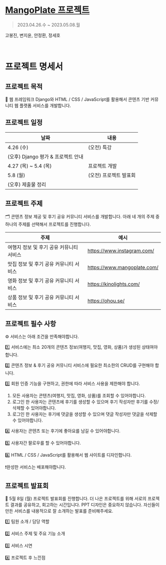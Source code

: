 # [MangoPlate 프로젝트](https://www.notion.so/hg-edu/X-9-38cab873df3042378f6db15cabd13af5?pvs=4)
> 2023.04.26.수 ~ 2023.05.08.월

고봉진, 변지윤, 안정환, 정세호

<br>

# 프로젝트 명세서

## 프로젝트 목적

<aside>
🎯 웹 프레임워크 Django와 HTML / CSS / JavaScript를 활용해서 콘텐츠 기반 커뮤니티 웹 플랫폼 서비스를 개발합니다.

</aside>

## 프로젝트 일정

| 날짜 | 내용 |
| --- | --- |
| 4.26 (수) | (오전) 특강 
(오후) Django 평가 & 프로젝트 안내 |
| 4.27 (목) ~ 5.4 (목) | 프로젝트 개발 |
| 5.8 (월) | (오전) 프로젝트 발표회
(오후) 제출물 정리 |

## 프로젝트 주제

<aside>
🗂️ 콘텐츠 정보 제공 및 후기 공유 커뮤니티 서비스를 개발합니다.
아래 네 개의 주제 중 하나의 주제를 선택해서 프로젝트를 진행합니다.

</aside>

| 주제 | 예시 |
| --- | --- |
| 여행지 정보 및 후기 공유 커뮤니티 서비스  | https://www.instagram.com/ |
| 맛집 정보 및 후기 공유 커뮤니티 서비스 | https://www.mangoplate.com/ |
| 영화 정보 및 후기 공유 커뮤니티 서비스 | https://kinolights.com/ |
| 상품 정보 및 후기 공유 커뮤니티 서비스 | https://ohou.se/ |

## 프로젝트 필수 사항

<aside>
⚙️ 서비스는 아래 조건을 만족해야합니다.

</aside>

1️⃣ 서비스에는 최소 20개의 콘텐츠 정보(여행지, 맛집, 영화, 상품)가 생성된 상태여야 합니다.

2️⃣ 콘텐츠 정보 & 후기 공유 커뮤니티 서비스에 필요한 최소한의 CRUD를 구현해야 합니다.

3️⃣ 회원 인증 기능을 구현하고, 권한에 따라 서비스 사용을 제한해야 합니다.

1. 모든 사용자는 콘텐츠(여행지, 맛집, 영화, 상품)를 조회할 수 있어야합니다.
2. 로그인 한 사용자는 콘텐츠에 후기를 생성할 수 있으며 후기 작성자만 후기를 수정/삭제할 수 있어야합니다.
3. 로그인 한 사용자는 후기에 댓글을 생성할 수 있으며 댓글 작성자만 댓글을 삭제할 수 있어야합니다.

4️⃣ 사용자는 콘텐츠 또는 후기에 좋아요를 남길 수 있어야합니다.

5️⃣ 사용자간 팔로우를 할 수 있어야합니다.

6️⃣ HTML / CSS / JavaScript를 활용해서 웹 사이트를 디자인합니다.

❗완성한 서비스는 배포해야합니다.

## 프로젝트 발표회

<aside>
📢 5월 8일 (월) 프로젝트 발표회를 진행합니다.
더 나은 프로젝트를 위해 서로의 프로젝트 결과를 공유하고, 회고하는 시간입니다.
PPT 디자인은 중요하지 않습니다.
자신들이 만든 서비스를 내용적으로 잘 소개하는 발표를 준비해주세요.

</aside>

1️⃣ 팀원 소개 / 담당 역할

2️⃣ 서비스 주제 및 주요 기능 소개

3️⃣ 서비스 시연

4️⃣ 프로젝트 후 느낀점
